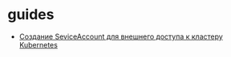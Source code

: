 # guides

- [Создание SeviceAccount для внешнего доступа к кластеру Kubernetes](https://github.com/win0abt/guides/blob/main/create-sa-k8s.md)

